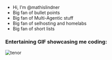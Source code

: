 - Hi, I’m @mathislindner
- Big fan of bullet points
- Big fan of Multi-Agentic stuff
- Big fan of selhosting and homelabs
- Big fan of short lists

### Entertaining GIF showcasing me coding:
![tenor](https://github.com/user-attachments/assets/b29bf628-5501-48a9-8b15-d60c21ec1a92)
